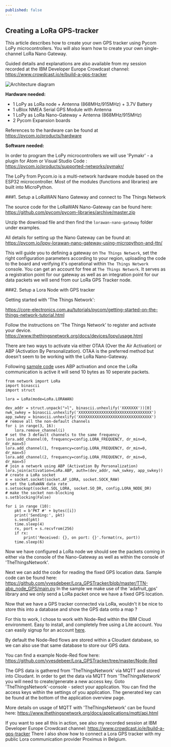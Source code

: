 ```yaml
---
published: false
---
```

## Creating a LoRa GPS-tracker

This article describes how to create your own GPS tracker using Pycom LoPy microcontrollers. You will also learn how to create your own single-channel LoRa Nano Gateway.

Guided details and explanations are also available from my session recorded at the IBM Developer Europe Crowdcast channel: <https://www.crowdcast.io/e/build-a-gps-tracker>

![Architecture diagram]({{site.baseurl}}/images/LoRa_Architecture.png)

**Hardware needed:**

- 1 LoPy as LoRa node + Antenna (868MHz/915MHz) + 3.7V Battery
- 1 uBlox NMEA Serial GPS Module with Antenna
- 1 LoPy as LoRa Nano-Gateway + Antenna (868MHz/915MHz)
- 2 Pycom Expansion boards

References to the hardware can be found at <https://pycom.io/products/hardware>

**Software needed:**

In order to program the LoPy microcontrollers we will use 'Pymakr' - a plugin for Atom or Visual Studio Code : <https://pycom.io/products/supported-networks/pymakr/>

The LoPy from Pycom.io is a multi-network hardware module based on the ESP32 microcontroller. Most of the modules (functions and libraries) are built into MicroPython.

###1. Setup a LoRaWAN Nano Gateway and connect to The Things Network

The source code for the LoRaWAN Nano-Gateway can be found here: <https://github.com/pycom/pycom-libraries/archive/master.zip>

Unzip the download file and then find the `lorawan-nano-gateway` folder under examples.

All details for setting up the Nano Gateway can be found at: 
<https://pycom.io/lopy-lorawan-nano-gateway-using-micropython-and-ttn/>

This will guide you to defining a gateway on `The Things Network`, set the right configuration parameters according to your region, uploading the code to the board and verifying it's operational within `The Things Network` console.
You can get an account for free at `The Things Network`. It serves as a registration point for our gateway as well as an integration point for our data packets we will send from our LoRa GPS Tracker node.

###2. Setup a Lora Node with GPS tracker

Getting started with 'The Things Network':

https://core-electronics.com.au/tutorials/pycom/getting-started-on-the-things-network-tutorial.html

Follow the instructions on 'The Things Network' to register and activate your device. 
https://www.thethingsnetwork.org/docs/devices/lopy/usage.html

There are two ways to activate via either OTAA (Over the Air Activation) or ABP (Activation By Personalization). OTAA is the preferred method but doesn't seem to be working with the LoRa Nano-Gateway.

Following [sample code](https://github.com/yvesdebeer/Lora_GPSTracker/blob/master/TTN-abp_node_GPS/abp.py) uses ABP activation and once the LoRa communication is active it will send 10 bytes as 10 seperate packets.

```
from network import LoRa
import binascii
import struct

lora = LoRa(mode=LoRa.LORAWAN)

dev_addr = struct.unpack(">l", binascii.unhexlify('XXXXXXX'))[0]
nwk_swkey = binascii.unhexlify('XXXXXXXXXXXXXXXXXXXXXXXXXXXXXXXX')
app_swkey = binascii.unhexlify('XXXXXXXXXXXXXXXXXXXXXXXXXXXXXXXX')
# remove all the non-default channels
for i in range(3, 16):
    lora.remove_channel(i)
# set the 3 default channels to the same frequency
lora.add_channel(0, frequency=config.LORA_FREQUENCY, dr_min=0, dr_max=5)
lora.add_channel(1, frequency=config.LORA_FREQUENCY, dr_min=0, dr_max=5)
lora.add_channel(2, frequency=config.LORA_FREQUENCY, dr_min=0, dr_max=5)
# join a network using ABP (Activation By Personalization)
lora.join(activation=LoRa.ABP, auth=(dev_addr, nwk_swkey, app_swkey))
# create a LoRa socket
s = socket.socket(socket.AF_LORA, socket.SOCK_RAW)
# set the LoRaWAN data rate
s.setsockopt(socket.SOL_LORA, socket.SO_DR, config.LORA_NODE_DR)
# make the socket non-blocking
s.setblocking(False)

for i in range (10):
    pkt = b'PKT #' + bytes([i])
    print('Sending:', pkt)
    s.send(pkt)
    time.sleep(4)
    rx, port = s.recvfrom(256)
    if rx:
        print('Received: {}, on port: {}'.format(rx, port))
    time.sleep(6)
```
Now we have configured a LoRa node we should see the packets coming in either via the console of the Nano-Gateway as well as within the console of 'TheThingsNetwork'.

Next we can add the code for reading the fixed GPS location data.
Sample code can be found here: <https://github.com/yvesdebeer/Lora_GPSTracker/blob/master/TTN-abp_node_GPS/main.py>
In the sample we make use of the 'adafruit_gps' library and we only send a LoRa packet once we have a fixed GPS location.

Now that we have a GPS tracker connected via LoRa, wouldn't it be nice to store this into a database and show the GPS data onto a map ?

For this to work, I chose to work with Node-Red within the IBM Cloud environment.
Easy to install, and completely free using a Lite account. You can easily signup for an account [here](https://ibm.biz/BdqQXz).

By default the Node-Red flows are stored within a Cloudant database, so we can also use that same database to store our GPS data.

You can find a example Node-Red flow here: <https://github.com/yvesdebeer/Lora_GPSTracker/tree/master/Node-Red>

The GPS data is gathered from 'TheThingsNetwork' via MQTT and stored into Cloudant.
In order to get the data via MQTT from 'TheThingsNetwork' you will need to create/generate a new access key. Goto 'TheThingsNetwork'-console - select your application. You can find the access keys within the settings of you application. The generated key can be found at the bottom of the application overview page.

More details on usage of MQTT with 'TheThingsNetwork' can be found here: <https://www.thethingsnetwork.org/docs/applications/mqtt/api.html>

If you want to see all this in action, see also my recorded session at IBM Developer Europe Crowdcast channel: <https://www.crowdcast.io/e/build-a-gps-tracker>
There I also show how to connect a Lora GPS tracker with my public Lora communication provider Proximus in Belgium.
